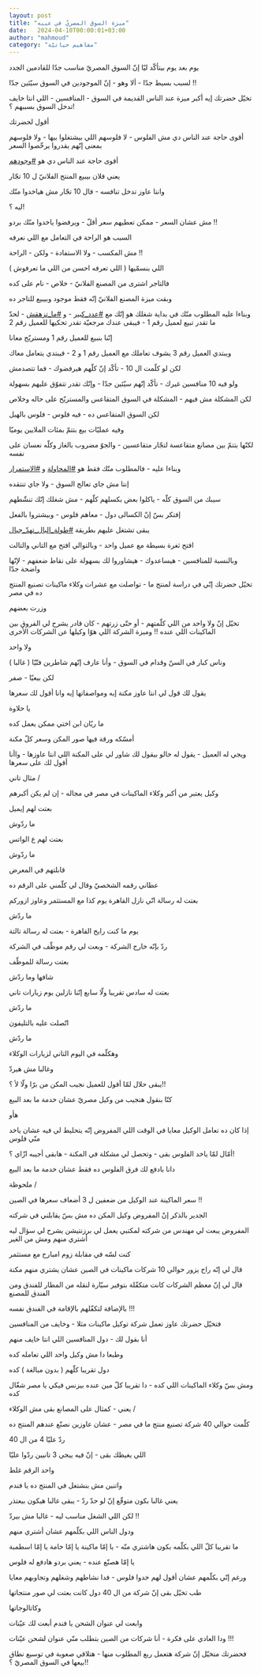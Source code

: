 ```yaml
---
layout: post
title: "ميزة السوق المصريّ في عيبه"
date:   2024-04-10T00:00:01+03:00
author: "mahmoud"
category: "مفاهيم حياتيّة"
---
```



يوم بعد يوم بيتأكّد ليّا إنّ السوق المصريّ مناسب جدّا
للقادمين الجدد

لسبب بسيط جدّا - ألا وهو - إنّ الموجودين في السوق سيّئين
جدّا !!




تخيّل حضرتك إيه أكبر ميزة عند الناس القديمة في السوق -
المنافسين - اللي انتا خايف تدخل السوق بسببهم ؟!

أقول لحضرتك

أقوى حاجة عند الناس دي مش الفلوس - لا فلوسهم اللي
بيشتغلوا بيها - ولا فلوسهم بمعنى إنّهم يقدروا يرخّصوا السعر

أقوى حاجة عند الناس دي هو
[<u>\#وجودهم</u>](https://www.facebook.com/hashtag/%D9%88%D8%AC%D9%88%D8%AF%D9%87%D9%85?__eep__=6&__cft__%5b0%5d=AZWLb_5Ox70m4QMQAD7T00FL4TBp1PvxxDTYmvpMREohuTLITehU29kezF6vxodKbL9BdNLe35IkUvmShtOBpQGx5MuRukmoGW6EG6Bw0DlPN1zm-C56XGJEwvna8dx01PnNL1Y7K7eea-z_WxnkA2xyCxewgTagRV4Z1wqeYHbxFA&__tn__=*NK-R)




يعني فلان بيبيع المنتج الفلانيّ ل 10 تجّار

وانتا عاوز تدخل تنافسه - فال 10 تجّار مش هياخدوا
منّك

ليه ؟!

مش عشان السعر - ممكن تعطيهم سعر أقلّ - ويرفضوا ياخدوا منّك
بردو !!




السبب هو الراحة في التعامل مع اللي نعرفه

مش المكسب - ولا الاستفادة - ولكن - الراحة !!

اللي بنسمّيها ( اللي تعرفه احسن من اللي ما تعرفوش
)




فالتاجر اشترى من المصنع الفلانيّ - خلاص - نام على
كده

وبقت ميزة المصنع الفلانيّ إنّه فقط موجود وبيبيع للتاجر
ده




وبناءا عليه المطلوب منّك في بداية شغلك هو إنّك مع
[<u>\#عدد\_كبير</u>](https://www.facebook.com/hashtag/%D8%B9%D8%AF%D8%AF_%D9%83%D8%A8%D9%8A%D8%B1?__eep__=6&__cft__%5b0%5d=AZWLb_5Ox70m4QMQAD7T00FL4TBp1PvxxDTYmvpMREohuTLITehU29kezF6vxodKbL9BdNLe35IkUvmShtOBpQGx5MuRukmoGW6EG6Bw0DlPN1zm-C56XGJEwvna8dx01PnNL1Y7K7eea-z_WxnkA2xyCxewgTagRV4Z1wqeYHbxFA&__tn__=*NK-R) -
و
[<u>\#ما\_تزهقش</u>](https://www.facebook.com/hashtag/%D9%85%D8%A7_%D8%AA%D8%B2%D9%87%D9%82%D8%B4?__eep__=6&__cft__%5b0%5d=AZWLb_5Ox70m4QMQAD7T00FL4TBp1PvxxDTYmvpMREohuTLITehU29kezF6vxodKbL9BdNLe35IkUvmShtOBpQGx5MuRukmoGW6EG6Bw0DlPN1zm-C56XGJEwvna8dx01PnNL1Y7K7eea-z_WxnkA2xyCxewgTagRV4Z1wqeYHbxFA&__tn__=*NK-R) -
لحدّ ما تقدر تبيع لعميل رقم 1 - فيبقى عندك مرجعيّة تقدر
تحكيها للعميل رقم 2

إنّنا بنبيع للعميل رقم 1 ومستريّح معانا

ويبتدي العميل رقم 3 يشوف تعاملك مع العميل رقم 1 و 2 -
فيبتدي يتعامل معاك




لكن لو كلّمت ال 10 - تأكّد إنّ كلّهم هيرفضوك - فما
تتصدمش




ولو فيه 10 منافسين غيرك - تأكّد إنّهم سيّئين جدّا - وإنّك
تقدر تتفوّق عليهم بسهولة

لكن المشكلة مش فيهم - المشكلة في السوق المتقاعس
والمستريّح على حاله وخلاص




لكن السوق المتقاعس ده - فيه فلوس - فلوس بالهبل

وفيه عمليّات بيع بتتمّ بمئات الملايين يوميّا

لكنّها بتتمّ بين مصانع متقاعسة لتجّار متقاعسين - والجوّ
مضروب بالغاز وكلّه نعسان على نفسه




وبناءا عليه - فالمطلوب منّك فقط هو
[<u>\#المحاولة</u>](https://www.facebook.com/hashtag/%D8%A7%D9%84%D9%85%D8%AD%D8%A7%D9%88%D9%84%D8%A9?__eep__=6&__cft__%5b0%5d=AZWLb_5Ox70m4QMQAD7T00FL4TBp1PvxxDTYmvpMREohuTLITehU29kezF6vxodKbL9BdNLe35IkUvmShtOBpQGx5MuRukmoGW6EG6Bw0DlPN1zm-C56XGJEwvna8dx01PnNL1Y7K7eea-z_WxnkA2xyCxewgTagRV4Z1wqeYHbxFA&__tn__=*NK-R)
و
[<u>\#الاستمرار</u>](https://www.facebook.com/hashtag/%D8%A7%D9%84%D8%A7%D8%B3%D8%AA%D9%85%D8%B1%D8%A7%D8%B1?__eep__=6&__cft__%5b0%5d=AZWLb_5Ox70m4QMQAD7T00FL4TBp1PvxxDTYmvpMREohuTLITehU29kezF6vxodKbL9BdNLe35IkUvmShtOBpQGx5MuRukmoGW6EG6Bw0DlPN1zm-C56XGJEwvna8dx01PnNL1Y7K7eea-z_WxnkA2xyCxewgTagRV4Z1wqeYHbxFA&__tn__=*NK-R)




إنتا مش جاي تعالج السوق - ولا جاي تنتقده

سيبك من السوق كلّه - ياكلوا بعض بكسلهم كلّهم - مش شغلك إنّك
تنشّطهم

إفتكر بسّ إنّ الكسالى دول - معاهم فلوس - وبيشتروا
بالفعل




يبقى تشتغل عليهم بطريقة
[<u>\#طولة\_البال\_تهدّ\_جبال</u>](https://www.facebook.com/hashtag/%D8%B7%D9%88%D9%84%D8%A9_%D8%A7%D9%84%D8%A8%D8%A7%D9%84_%D8%AA%D9%87%D8%AF%D9%91_%D8%AC%D8%A8%D8%A7%D9%84?__eep__=6&__cft__%5b0%5d=AZWLb_5Ox70m4QMQAD7T00FL4TBp1PvxxDTYmvpMREohuTLITehU29kezF6vxodKbL9BdNLe35IkUvmShtOBpQGx5MuRukmoGW6EG6Bw0DlPN1zm-C56XGJEwvna8dx01PnNL1Y7K7eea-z_WxnkA2xyCxewgTagRV4Z1wqeYHbxFA&__tn__=*NK-R)

افتح ثغرة بسيطة مع عميل واحد - وبالتوالي افتح مع التاني
والتالت




وبالنسبة للمنافسين - هيساعدوك - هيشاوروا لك بسهولة على
نقاط ضعفهم - لإنّها واضحة جدّا




تخيّل حضرتك إنّي في دراسة لمنتج ما - تواصلت مع عشرات وكلاء
ماكينات تصنيع المنتج ده في مصر

وزرت بعضهم

تخيّل إنّ ولا واحد من اللي كلّمتهم - أو حتّى زرتهم - كان
قادر يشرح لي الفروق بين الماكينات اللي عنده !! وميزة الشركة اللي هوّا
وكيلها عن الشركات الأخرى

ولا واحد




وناس كبار في السنّ وقدام في السوق - وأنا عارف إنّهم شاطرين
فنّيّا ( غالبا )

لكن بيعيّا - صفر




يقول لك قول لي انتا عاوز مكنة إيه ومواصفاتها إيه وانا
أقول لك سعرها

يا حلاوة

ما ريّان ابن اختي ممكن يعمل كده

أمسّكه ورقة فيها صور المكن وسعر كلّ مكنة

ويجي له العميل - يقول له خالو بيقول لك شاور لي على
المكنة اللي انتا عاوزها - واأنا أقول لك على سعرها




مثال تاني /




وكيل يعتبر من أكبر وكلاء الماكينات في مصر في مجاله - إن
لم يكن أكبرهم




بعتت لهم إيميل

ما ردّوش




بعتت لهم ع الواتس

ما ردّوش




قابلتهم في المعرض

عطاني رقمه الشخصيّ وقال لي كلّمني على الرقم ده




بعتت له رسالة انّي نازل القاهرة يوم كذا مع المستثمر وعاوز
ازوركم

ما ردّش




يوم ما كنت رايح القاهرة - بعتت له رسالة تالتة

ردّ بإنّه خارج الشركة - وبعت لي رقم موظّف في الشركة




بعتت رسالة للموظّف

شافها وما ردّش




بعتت له سادس تقريبا ولّا سابع إنّنا نازلين يوم زيارات
تاني

ما ردّش




اتّصلت عليه بالتليفون

ما ردّش




وهكلّمه في اليوم التاني لزيارات الوكلاء

وغالبا مش هيردّ




يبقى حلال لمّا أقول للعميل نجيب المكن من برّا ولّا لأ
؟!!




كنّا بنقول هنجيب من وكيل مصريّ عشان خدمة ما بعد
البيع

هأو

إذا كان ده تعامل الوكيل معايا في الوقت اللي المفروض إنّه
يتحليط لي فيه عشان ياخد منّي فلوس

أمّال لمّا ياخد الفلوس بقى - وتحصل لي مشكلة في المكنة -
هابقى أجيبه ازّاي ؟!

دانا بادفع لك فرق الفلوس ده فقط عشان خدمة ما بعد
البيع




ملحوظة /

سعر الماكينة عند الوكيل من ضعفين ل 3 أضعاف سعرها في
الصين !!




الجدير بالذكر إنّ المفروض وكيل المكن ده مش بسّ يقابلني في
شركته

المفروض يبعت لي مهندس من شركته لمكتبي يعمل لي برزنتيشن
يشرح لي سؤال ليه أشتري منهم ومش من الغير




كنت لسّه في مقابلة زوم امبارح مع مستثمر

قال لي إنّه راح يزور حوالي 10 شركات ماكينات في الصين عشان
يشتري منهم مكنة

قال لي إنّ معظم الشركات كانت متكفّلة بتوفير سيّارة لنقله من
المطار للفندق ومن الفندق للمصنع

بالإضافة لتكفّلهم بالإقامة في الفندق نفسه !!!




فتخيّل حضرتك عاوز تعمل شركة توكيل ماكينات مثلا - وخايف من
المنافسين

أنا بقول لك - دول المنافسين اللي انتا خايف منهم

وطبعا دا مش وكيل واحد اللي تعامله كده

دول تقريبا كلّهم ( بدون مبالغة ) كده




ومش بسّ وكلاء الماكينات اللي كده - دا تقريبا كلّ مين عنده
بيزنس فيكي يا مصر شغّال كده




يعني - كمثال على المصانع بقى مش الوكلاء /




كلّمت حوالي 40 شركة تصنيع منتج ما في مصر - عشان عاوزين
نصنّع عندهم المنتج ده

ردّ عليّا 4 من ال 40




اللي يغيظك بقى - إنّ فيه ييجي 3 تانيين ردّوا عليّا

واحد الرقم غلط

واتنين مش بنشتغل في المنتج ده يا فندم




يعني غالبا بكون متوقّع إنّ لو حدّ ردّ - يبقى غالبا هيكون
بيعتذر

لكن اللي الشغل مناسب ليه - غالبا مش بيردّ !!




ودول الناس اللي بكلّمهم عشان أشتري منهم

ما تقريبا كلّ اللي بكلّمه بكون هاشتري منّه - يا إمّا ماكينة
يا إمّا خامة يا إمّا اسطمبة

يا إمّا هصنّع عنده - يعني بردو هادفع له فلوس

ورغم إنّي بكلّمهم عشان أقول لهم خدوا فلوس - فدا نشاطهم
وشغلهم وتجاوبهم معايا




طب تخيّل بقى إنّ شركة من ال 40 دول كانت بعتت لي صور
منتجاتها

وكاتالوجاتها

وابعت لي عنوان الشحن يا فندم أبعت لك عيّنات

ودا العادي على فكرة - أنا شركات من الصين بتطلب منّي عنوان
لشحن عيّنات !!!




فحضرتك متخيّل إنّ شركة هتعمل ربع المطلوب منها - هتلاقي
صعوبة في توسيع نطاق بيعها في السوق المصريّ ؟!!
